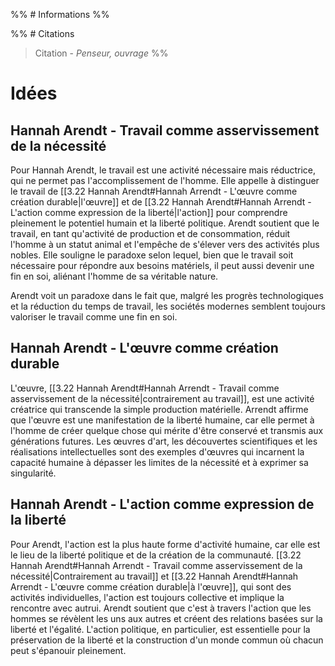%% # Informations %%

%% # Citations

> Citation - _Penseur, ouvrage_
> %%

# Idées

## Hannah Arendt - Travail comme asservissement de la nécessité

Pour Hannah Arendt, le travail est une activité nécessaire mais réductrice, qui ne permet pas l'accomplissement de l'homme. Elle appelle à distinguer le travail de [[3.22 Hannah Arendt#Hannah Arrendt - L'œuvre comme création durable|l'œuvre]] et de [[3.22 Hannah Arendt#Hannah Arrendt - L'action comme expression de la liberté|l'action]] pour comprendre pleinement le potentiel humain et la liberté politique.
Arendt soutient que le travail, en tant qu'activité de production et de consommation, réduit l'homme à un statut animal et l'empêche de s'élever vers des activités plus nobles. Elle souligne le paradoxe selon lequel, bien que le travail soit nécessaire pour répondre aux besoins matériels, il peut aussi devenir une fin en soi, aliénant l'homme de sa véritable nature.

Arendt voit un paradoxe dans le fait que, malgré les progrès technologiques et la réduction du temps de travail, les sociétés modernes semblent toujours valoriser le travail comme une fin en soi.

## Hannah Arendt - L'œuvre comme création durable

L'œuvre, [[3.22 Hannah Arendt#Hannah Arrendt - Travail comme asservissement de la nécessité|contrairement au travail]], est une activité créatrice qui transcende la simple production matérielle. Arrendt affirme que l'œuvre est une manifestation de la liberté humaine, car elle permet à l'homme de créer quelque chose qui mérite d'être conservé et transmis aux générations futures. Les œuvres d'art, les découvertes scientifiques et les réalisations intellectuelles sont des exemples d'œuvres qui incarnent la capacité humaine à dépasser les limites de la nécessité et à exprimer sa singularité.

## Hannah Arendt - L'action comme expression de la liberté

Pour Arendt, l'action est la plus haute forme d'activité humaine, car elle est le lieu de la liberté politique et de la création de la communauté. [[3.22 Hannah Arendt#Hannah Arrendt - Travail comme asservissement de la nécessité|Contrairement au travail]] et [[3.22 Hannah Arendt#Hannah Arrendt - L'œuvre comme création durable|à l'œuvre]], qui sont des activités individuelles, l'action est toujours collective et implique la rencontre avec autrui. Arendt soutient que c'est à travers l'action que les hommes se révèlent les uns aux autres et créent des relations basées sur la liberté et l'égalité. L'action politique, en particulier, est essentielle pour la préservation de la liberté et la construction d'un monde commun où chacun peut s'épanouir pleinement.
